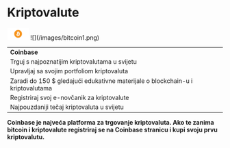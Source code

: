 # Kriptovalute

<img src="images/bitcoin1.png" width="50">
![](/images/bitcoin1.png)

<table>
  <tr>
   <td> <strong>Coinbase</strong>
   </td>
  </tr>
  <tr>
   <td>Trguj s najpoznatijim kriptovalutama u svijetu
   </td>
  </tr>
  <tr>
   <td>Upravljaj sa svojim portfoliom kriptovaluta 
   </td>
  </tr>
  <tr>
   <td>Zaradi do 150 $ gledajući edukativne materijale o blockchain-u i kriptovalutama 
   </td>
  </tr>
  <tr>
   <td>Registriraj svoj e-novčanik za kriptovalute
   </td>
  </tr>
  <tr>
   <td>Najpouzdaniji tečaj kriptovaluta u svijetu 
   </td>
  </tr>
   </table>
   
 
 **Coinbase je najveća platforma za trgovanje kriptovaluta. Ako te zanima bitcoin i kriptovalute registriraj se na Coinbase stranicu i kupi svoju prvu kriptovalutu.**
